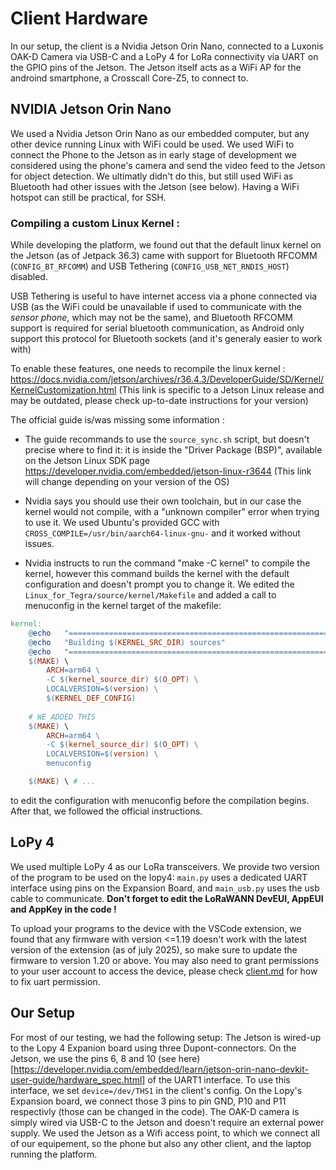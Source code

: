 # Client Hardware
In our setup, the client is a Nvidia Jetson Orin Nano, connected to a Luxonis OAK-D Camera via USB-C and a LoPy 4 for LoRa connectivity via UART on the GPIO pins of the Jetson. The Jetson itself acts as a WiFi AP for the androind smartphone, a Crosscall Core-Z5, to connect to.


## NVIDIA Jetson Orin Nano
We used a Nvidia Jetson Orin Nano as our embedded computer, but any other device running Linux with WiFi could be used. We used WiFi to connect the Phone to the Jetson as in early stage of development we considered using the phone's camera and send the video feed to the Jetson for object detection. We ultimatly didn't do this, but still used WiFi as Bluetooth had other issues with the Jetson (see below). 
Having a WiFi hotspot can still be practical, for SSH.


### Compiling a custom Linux Kernel :
While developing the platform, we found out that the default linux kernel on the Jetson (as of Jetpack 36.3) came with support for Bluetooth RFCOMM (`CONFIG_BT_RFCOMM`) and USB Tethering (`CONFIG_USB_NET_RNDIS_HOST`) disabled.

USB Tethering is useful to have internet access via a phone connected via USB (as the WiFi could be unavailable if used to communicate with the *sensor phone*, which may not be the same), and Bluetooth RFCOMM support is required for serial bluetooth communication, as Android only support this protocol for Bluetooth sockets (and it's generaly easier to work with)

To enable these features, one needs to recompile the linux kernel :
https://docs.nvidia.com/jetson/archives/r36.4.3/DeveloperGuide/SD/Kernel/KernelCustomization.html (This link is specific to a Jetson Linux release and may be outdated, please check up-to-date instructions for your version)

The official guide is/was missing some information :
- The guide recommands to use the `source_sync.sh` script, but doesn't precise where to find it: it is inside the "Driver Package (BSP)", available on the Jetson Linux SDK page https://developer.nvidia.com/embedded/jetson-linux-r3644 (This link will change depending on your version of the OS)

- Nvidia says you should use their own toolchain, but in our case the kernel would not compile, with a "unknown compiler" error when trying to use it. We used Ubuntu's provided GCC with `CROSS_COMPILE=/usr/bin/aarch64-linux-gnu-` and it worked without issues.

- Nvidia instructs to run the command "make -C kernel" to compile the kernel, however this command builds the kernel with the default configuration and doesn't prompt you to change it. We edited the `Linux_for_Tegra/source/kernel/Makefile` and added a call to menuconfig in the kernel target of the makefile:
```makefile
kernel:
	@echo   "================================================================================"
	@echo   "Building $(KERNEL_SRC_DIR) sources"
	@echo   "================================================================================"
	$(MAKE) \
		ARCH=arm64 \
		-C $(kernel_source_dir) $(O_OPT) \
		LOCALVERSION=$(version) \
		$(KERNEL_DEF_CONFIG)
    
    # WE ADDED THIS
    $(MAKE) \
        ARCH=arm64 \
        -C $(kernel_source_dir) $(O_OPT) \
        LOCALVERSION=$(version) \
        menuconfig

    $(MAKE) \ # ...
```
to edit the configuration with menuconfig before the compilation begins.
After that, we followed the official instructions.

## LoPy 4
We used multiple LoPy 4 as our LoRa transceivers.
We provide two version of the program to be used on the lopy4: `main.py` uses a dedicated UART interface using pins on the Expansion Board, and `main_usb.py` uses the usb cable to communicate.
__Don't forget to edit the LoRaWANN DevEUI, AppEUI and AppKey in the code !__

To upload your programs to the device with the VSCode extension, we found that any firmware with version <=1.19 doesn't work with the latest version of the extension (as of july 2025), so make sure to update the firmware to version 1.20 or above. 
You may also need to grant permissions to your user account to access the device, please check [client.md](client.md#fixing-permission-issues) for how to fix uart permission.

## Our Setup
For most of our testing, we had the following setup:
The Jetson is wired-up to the Lopy 4 Expanion board using three Dupont-connectors. On the Jetson, we use the pins 6, 8 and 10 (see here)[https://developer.nvidia.com/embedded/learn/jetson-orin-nano-devkit-user-guide/hardware_spec.html] of the UART1 interface. To use this interface, we set `device=/dev/THS1` in the client's config. On the Lopy's Expansion board, we connect those 3 pins to pin GND, P10 and P11 respectivly (those can be changed in the code).
The OAK-D camera is simply wired via USB-C to the Jetson and doesn't require an external power supply.
We used the Jetson as a Wifi access point, to which we connect all of our equipement, so the phone but also any other client, and the laptop running the platform.
